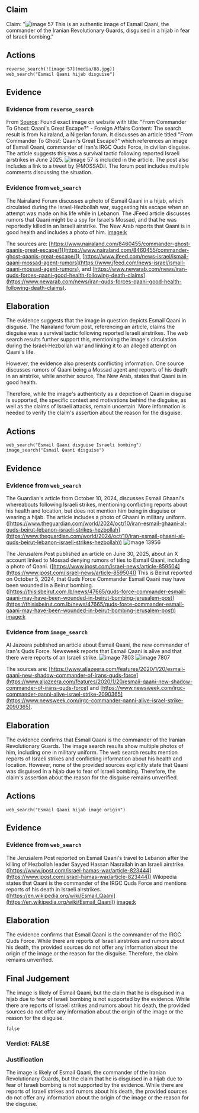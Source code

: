 ## Claim
Claim: "![image 57](media/88.jpg) This is an authentic image of Esmail Qaani, the commander of the Iranian Revolutionary Guards, disguised in a hijab in fear of Israeli bombing."

## Actions
```
reverse_search(![image 57](media/88.jpg))
web_search("Esmail Qaani hijab disguise")
```

## Evidence
### Evidence from `reverse_search`
From [Source](https://www.nairaland.com/8460455/commander-ghost-qaanis-great-escape): Found exact image on website with title: "From Commander To Ghost: Qaani's Great Escape?" - Foreign Affairs
Content: The search result is from Nairaland, a Nigerian forum. It discusses an article titled "From Commander To Ghost: Qaani’s Great Escape?" which references an image of Esmail Qaani, commander of Iran's IRGC Quds Force, in civilian disguise. The article suggests this was a survival tactic following reported Israeli airstrikes in June 2025. ![image 57](media/88.jpg) is included in the article. The post also includes a link to a tweet by @MOSSADil. The forum post includes multiple comments discussing the situation.


### Evidence from `web_search`
The Nairaland Forum discusses a photo of Esmail Qaani in a hijab, which circulated during the Israel-Hezbollah war, suggesting his escape when an attempt was made on his life while in Lebanon. The JFeed article discusses rumors that Qaani might be a spy for Israel’s Mossad, and that he was reportedly killed in an Israeli airstrike. The New Arab reports that Qaani is in good health and includes a photo of him. <image:k>

The sources are: [https://www.nairaland.com/8460455/commander-ghost-qaanis-great-escape/1](https://www.nairaland.com/8460455/commander-ghost-qaanis-great-escape/1), [https://www.jfeed.com/news-israel/ismail-qaani-mossad-agent-rumors](https://www.jfeed.com/news-israel/ismail-qaani-mossad-agent-rumors), and [https://www.newarab.com/news/iran-quds-forces-qaani-good-health-following-death-claims](https://www.newarab.com/news/iran-quds-forces-qaani-good-health-following-death-claims).


## Elaboration
The evidence suggests that the image in question depicts Esmail Qaani in disguise. The Nairaland forum post, referencing an article, claims the disguise was a survival tactic following reported Israeli airstrikes. The web search results further support this, mentioning the image's circulation during the Israel-Hezbollah war and linking it to an alleged attempt on Qaani's life.

However, the evidence also presents conflicting information. One source discusses rumors of Qaani being a Mossad agent and reports of his death in an airstrike, while another source, The New Arab, states that Qaani is in good health.

Therefore, while the image's authenticity as a depiction of Qaani in disguise is supported, the specific context and motivations behind the disguise, as well as the claims of Israeli attacks, remain uncertain. More information is needed to verify the claim's assertion about the reason for the disguise.


## Actions
```
web_search("Esmail Qaani disguise Israeli bombing")
image_search("Esmail Qaani disguise")
```

## Evidence
### Evidence from `web_search`
The Guardian's article from October 10, 2024, discusses Esmail Ghaani's whereabouts following Israeli strikes, mentioning conflicting reports about his health and location, but does not mention him being in disguise or wearing a hijab. The article includes a photo of Ghaani in military uniform. ([https://www.theguardian.com/world/2024/oct/10/iran-esmail-ghaani-al-quds-beirut-lebanon-israeli-strikes-hezbollah](https://www.theguardian.com/world/2024/oct/10/iran-esmail-ghaani-al-quds-beirut-lebanon-israeli-strikes-hezbollah)) ![image 13956](media/2025-08-31_17-05-1756659924-412512.jpg)

The Jerusalem Post published an article on June 30, 2025, about an X account linked to Mossad denying rumors of ties to Esmail Qaani, including a photo of Qaani. ([https://www.jpost.com/israel-news/article-859504](https://www.jpost.com/israel-news/article-859504)) This is Beirut reported on October 5, 2024, that Quds Force Commander Esmail Qaani may have been wounded in a Beirut bombing. ([https://thisisbeirut.com.lb/news/47665/quds-force-commander-esmail-qaani-may-have-been-wounded-in-beirut-bombing-jerusalem-post](https://thisisbeirut.com.lb/news/47665/quds-force-commander-esmail-qaani-may-have-been-wounded-in-beirut-bombing-jerusalem-post)) <image:k>


### Evidence from `image_search`
Al Jazeera published an article about Esmail Qaani, the new commander of Iran's Quds Force. Newsweek reports that Esmail Qaani is alive and that there were reports of an Israeli strike. ![image 7803](media/2025-08-29_22-04-1756505083-212560.jpg) ![image 7807](media/2025-08-29_22-04-1756505094-504133.jpg)

The sources are: [https://www.aljazeera.com/features/2020/1/20/esmaii-qaani-new-shadow-commander-of-irans-quds-force](https://www.aljazeera.com/features/2020/1/20/esmaii-qaani-new-shadow-commander-of-irans-quds-force) and [https://www.newsweek.com/irgc-commander-qanni-alive-israel-strike-2090365](https://www.newsweek.com/irgc-commander-qanni-alive-israel-strike-2090365).


## Elaboration
The evidence confirms that Esmail Qaani is the commander of the Iranian Revolutionary Guards. The image search results show multiple photos of him, including one in military uniform. The web search results mention reports of Israeli strikes and conflicting information about his health and location. However, none of the provided sources explicitly state that Qaani was disguised in a hijab due to fear of Israeli bombing. Therefore, the claim's assertion about the reason for the disguise remains unverified.


## Actions
```
web_search("Esmail Qaani hijab image origin")
```

## Evidence
### Evidence from `web_search`
The Jerusalem Post reported on Esmail Qaani's travel to Lebanon after the killing of Hezbollah leader Sayyed Hassan Nasrallah in an Israeli airstrike. ([https://www.jpost.com/israel-hamas-war/article-823444](https://www.jpost.com/israel-hamas-war/article-823444)) Wikipedia states that Qaani is the commander of the IRGC Quds Force and mentions reports of his death in Israeli airstrikes. ([https://en.wikipedia.org/wiki/Esmail_Qaani](https://en.wikipedia.org/wiki/Esmail_Qaani)) <image:k>


## Elaboration
The evidence confirms that Esmail Qaani is the commander of the IRGC Quds Force. While there are reports of Israeli airstrikes and rumors about his death, the provided sources do not offer any information about the origin of the image or the reason for the disguise. Therefore, the claim remains unverified.


## Final Judgement
The image is likely of Esmail Qaani, but the claim that he is disguised in a hijab due to fear of Israeli bombing is not supported by the evidence. While there are reports of Israeli strikes and rumors about his death, the provided sources do not offer any information about the origin of the image or the reason for the disguise.

`false`

### Verdict: FALSE

### Justification
The image is likely of Esmail Qaani, the commander of the Iranian Revolutionary Guards, but the claim that he is disguised in a hijab due to fear of Israeli bombing is not supported by the evidence. While there are reports of Israeli strikes and rumors about his death, the provided sources do not offer any information about the origin of the image or the reason for the disguise.
